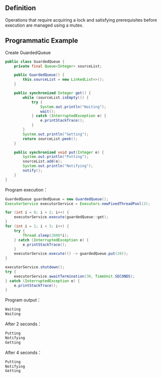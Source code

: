 ## Definition

Operations that require acquiring a lock and satisfying prerequisites before execution are managed using a mutex.

## Programmatic Example

Create GuardedQueue

```java
public class GuardedQueue {
    private final Queue<Integer> sourceList;

    public GuardedQueue() {
        this.sourceList = new LinkedList<>();
    }

    public synchronized Integer get() {
        while (sourceList.isEmpty()) {
            try {
                System.out.println("Waiting");
                wait();
            } catch (InterruptedException e) {
                e.printStackTrace();
            }
        }
        System.out.println("Getting");
        return sourceList.peek();
    }

    public synchronized void put(Integer e) {
        System.out.println("Putting");
        sourceList.add(e);
        System.out.println("Notifying");
        notify();
    }
}
```

Program execution：

```java
GuardedQueue guardedQueue = new GuardedQueue();
ExecutorService executorService = Executors.newFixedThreadPool(3);

for (int i = 0; i < 2; i++) {
    executorService.execute(guardedQueue::get);
}
for (int i = 1; i < 3; i++) {
    try {
        Thread.sleep(2000*i);
    } catch (InterruptedException e) {
        e.printStackTrace();
    }
    executorService.execute(() -> guardedQueue.put(20));
}

executorService.shutdown();
try {
    executorService.awaitTermination(30, TimeUnit.SECONDS);
} catch (InterruptedException e) {
    e.printStackTrace();
}
```

Program output：

```java
Waiting
Waiting
```

After 2 seconds：

```java
Putting
Notifying
Getting
```

After 4 seconds：

```java
Putting
Notifying
Getting
```
